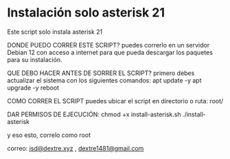 # Instalación solo asterisk 21

Este script solo instala asterisk 21

DONDE PUEDO CORRER ESTE SCRIPT?
puedes correrlo en un servidor Debian 12 con acceso a internet para que pueda descargar los paquetes para su instalación.

QUE DEBO HACER ANTES DE SORRER EL SCRIPT?
primero debes actualizar el sistema con los siguientes comandos:
apt update -y
apt upgrade -y
reboot

COMO CORRER EL SCRIPT
puedes ubicar el script en directorio o ruta:
root/

DAR PERMISOS DE EJECUCIÓN:
chmod +x install-asterisk.sh
./install-asterisk

y eso esto, correlo como root

correo: jsd@dextre.xyz  ,  dextre1481@gmail.com


